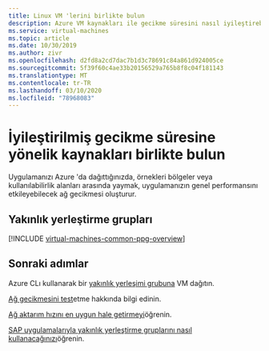 ```yaml
---
title: Linux VM 'lerini birlikte bulun
description: Azure VM kaynakları ile gecikme süresini nasıl iyileştirebileceğinizi öğrenin.
ms.service: virtual-machines
ms.topic: article
ms.date: 10/30/2019
ms.author: zivr
ms.openlocfilehash: d2fd8a2cd7dac7b1d3c78691c84a861d924005ce
ms.sourcegitcommit: 5f39f60c4ae33b20156529a765b8f8c04f181143
ms.translationtype: MT
ms.contentlocale: tr-TR
ms.lasthandoff: 03/10/2020
ms.locfileid: "78968083"
---
```

# <a name="co-locate-resources-for-improved-latency"></a>İyileştirilmiş gecikme süresine yönelik kaynakları birlikte bulun

Uygulamanızı Azure 'da dağıttığınızda, örnekleri bölgeler veya kullanılabilirlik alanları arasında yaymak, uygulamanızın genel performansını etkileyebilecek ağ gecikmesi oluşturur. 

## <a name="proximity-placement-groups"></a>Yakınlık yerleştirme grupları

[!INCLUDE [virtual-machines-common-ppg-overview](../../../includes/virtual-machines-common-ppg-overview.md)]

## <a name="next-steps"></a>Sonraki adımlar

Azure CLı kullanarak bir [yakınlık yerleşimi grubuna](proximity-placement-groups.md) VM dağıtın.

[Ağ gecikmesini test](https://aka.ms/TestNetworkLatency?toc=%2fazure%2fvirtual-machines%2flinux%2ftoc.json)etme hakkında bilgi edinin.

[Ağ aktarım hızını en uygun hale getirmeyi](https://docs.microsoft.com/azure/virtual-network/virtual-network-optimize-network-bandwidth?toc=%2fazure%2fvirtual-machines%2flinux%2ftoc.json)öğrenin.  

[SAP uygulamalarıyla yakınlık yerleştirme gruplarını nasıl kullanacağınızı](https://docs.microsoft.com/azure/virtual-machines/workloads/sap/sap-proximity-placement-scenarios?toc=%2fazure%2fvirtual-machines%2flinux%2ftoc.json)öğrenin.
